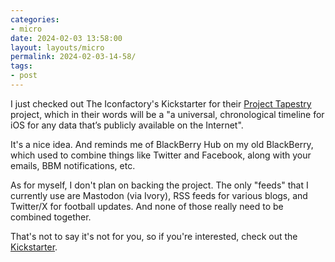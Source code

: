 ```yaml
---
categories:
- micro
date: 2024-02-03 13:58:00
layout: layouts/micro
permalink: 2024-02-03-14-58/
tags:
- post
---
```


I just checked out The Iconfactory's Kickstarter for their [Project Tapestry][pt] project, which in their words will be a "a universal, chronological timeline for iOS for any data that’s publicly available on the Internet".

It's a nice idea. And reminds me of BlackBerry Hub on my old BlackBerry, which
used to combine things like Twitter and Facebook, along with your emails, BBM
notifications, etc. 

As for myself, I don't plan on backing the project. The only "feeds" that I
currently use are Mastodon (via Ivory), RSS feeds for various blogs, and Twitter/X
for football updates. And none of those really need to be combined together.

That's not to say it's not for you, so if you're interested, check out the
[Kickstarter][pt].

[pt]: https://www.kickstarter.com/projects/iconfactory/project-tapestry